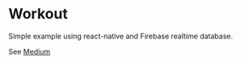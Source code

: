 # Workout
Simple example using react-native and Firebase realtime database.

See [Medium](https://medium.com/@mpr312/a-simple-react-native-app-using-firebase-realtime-database-ce794ecdc47d)
